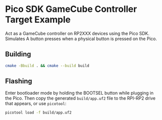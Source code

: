 # Pico SDK GameCube Controller Target Example

Act as a GameCube controller on RP2XXX devices using the Pico SDK. Simulates A button presses when a physical button is pressed on the Pico.

## Building

```bash
cmake -Bbuild . && cmake --build build
```

## Flashing

Enter bootloader mode by holding the BOOTSEL button while plugging in the Pico. Then copy the generated `build/app.uf2` file to the RPI-RP2 drive that appears, or use `picotool`:

```bash
picotool load -f build/app.uf2
```
